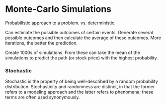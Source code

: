 # Monte-Carlo Simulations
Probabilistic approach to a problem.
vs. deterministic.

Can estimate the possible outcomes of certain events.
Generate several possible outcomes and then calculate the average of these outcomes.
More iterations, the better the prediction.

Create 1000s of simulations.
From these can take the mean of the simulations to predict the path (or stock price) with the highest probability.

### Stochastic
Stochastic is the property of being well-described by a random probability distribution.
Stochasticity and randomness are distinct, in that the former refers to a modeling approach and the latter 
refers to phenomena; these terms are often used synonymously.